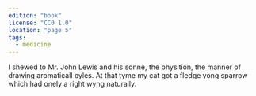 ```yaml
---
edition: "book"
license: "CC0 1.0"
location: "page 5"
tags:
  - medicine
---
```

I shewed
to Mr. John Lewis and his sonne, the physition, the manner of
drawing aromaticall oyles. At that tyme my cat got a fledge yong
sparrow which had onely a right wyng naturally.
